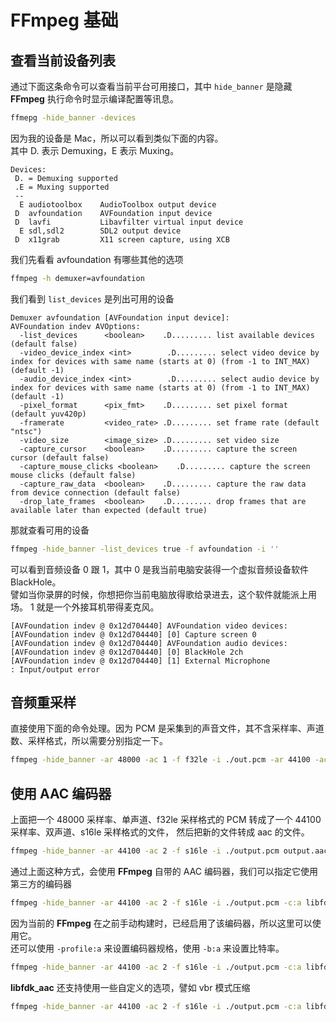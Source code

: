 # FFmpeg 基础

## 查看当前设备列表

通过下面这条命令可以查看当前平台可用接口，其中 `hide_banner` 是隐藏 **FFmpeg** 执行命令时显示编译配置等讯息。

```bash
ffmepg -hide_banner -devices
```

因为我的设备是 Mac，所以可以看到类似下面的内容。  
其中 D. 表示 Demuxing，E 表示 Muxing。

```
Devices:
 D. = Demuxing supported
 .E = Muxing supported
 --
  E audiotoolbox    AudioToolbox output device
 D  avfoundation    AVFoundation input device
 D  lavfi           Libavfilter virtual input device
  E sdl,sdl2        SDL2 output device
 D  x11grab         X11 screen capture, using XCB
```

我们先看看 avfoundation 有哪些其他的选项

```bash
ffmpeg -h demuxer=avfoundation
```

我们看到 `list_devices` 是列出可用的设备

```
Demuxer avfoundation [AVFoundation input device]:
AVFoundation indev AVOptions:
  -list_devices      <boolean>    .D......... list available devices (default false)
  -video_device_index <int>        .D......... select video device by index for devices with same name (starts at 0) (from -1 to INT_MAX) (default -1)
  -audio_device_index <int>        .D......... select audio device by index for devices with same name (starts at 0) (from -1 to INT_MAX) (default -1)
  -pixel_format      <pix_fmt>    .D......... set pixel format (default yuv420p)
  -framerate         <video_rate> .D......... set frame rate (default "ntsc")
  -video_size        <image_size> .D......... set video size
  -capture_cursor    <boolean>    .D......... capture the screen cursor (default false)
  -capture_mouse_clicks <boolean>    .D......... capture the screen mouse clicks (default false)
  -capture_raw_data  <boolean>    .D......... capture the raw data from device connection (default false)
  -drop_late_frames  <boolean>    .D......... drop frames that are available later than expected (default true)
```

那就查看可用的设备

```bash
ffmpeg -hide_banner -list_devices true -f avfoundation -i ''
```

可以看到音频设备 0 跟 1，其中 0 是我当前电脑安装得一个虚拟音频设备软件 BlackHole。  
譬如当你录屏的时候，你想把你当前电脑放得歌给录进去，这个软件就能派上用场。
1 就是一个外接耳机带得麦克风。

```
[AVFoundation indev @ 0x12d704440] AVFoundation video devices:
[AVFoundation indev @ 0x12d704440] [0] Capture screen 0
[AVFoundation indev @ 0x12d704440] AVFoundation audio devices:
[AVFoundation indev @ 0x12d704440] [0] BlackHole 2ch
[AVFoundation indev @ 0x12d704440] [1] External Microphone
: Input/output error
```

## 音频重采样

直接使用下面的命令处理。因为 PCM 是采集到的声音文件，其不含采样率、声道数、采样格式，所以需要分别指定一下。

```bash
ffmpeg -hide_banner -ar 48000 -ac 1 -f f32le -i ./out.pcm -ar 44100 -ac 2 -f s16le ./output.pcm
```

## 使用 AAC 编码器

上面把一个 48000 采样率、单声道、f32le 采样格式的 PCM 转成了一个 44100 采样率、双声道、s16le 采样格式的文件，
然后把新的文件转成 aac 的文件。

```bash
ffmpeg -hide_banner -ar 44100 -ac 2 -f s16le -i ./output.pcm output.aac
```

通过上面这种方式，会使用 **FFmpeg** 自带的 AAC 编码器，我们可以指定它使用第三方的编码器

```bash
ffmpeg -hide_banner -ar 44100 -ac 2 -f s16le -i ./output.pcm -c:a libfdk_aac output.aac
```

因为当前的 **FFmpeg** 在之前手动构建时，已经启用了该编码器，所以这里可以使用它。  
还可以使用 `-profile:a` 来设置编码器规格，使用 `-b:a` 来设置比特率。

```bash
ffmpeg -hide_banner -ar 44100 -ac 2 -f s16le -i ./output.pcm -c:a libfdk_aac -profile:a aac_he_v2 -b:a 32k output.aac
```

**libfdk_aac** 还支持使用一些自定义的选项，譬如 vbr 模式压缩

```bash
ffmpeg -hide_banner -ar 44100 -ac 2 -f s16le -i ./output.pcm -c:a libfdk_aac -vbr 5 output.aac
```
